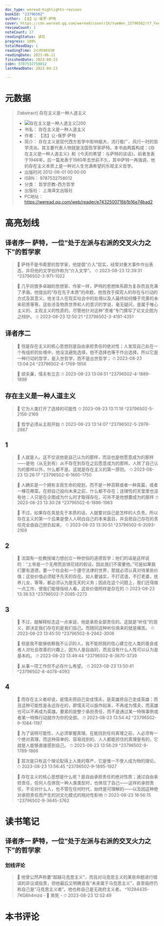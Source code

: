 ```yaml
---
doc_type: weread-highlights-reviews
bookId: "23796502"
author: 【法】让-保罗·萨特
cover: https://cdn.weread.qq.com/weread/cover/16/YueWen_23796502/t7_YueWen_23796502.jpg
reviewCount: 1
noteCount: 17
readingStatus: 读完
progress: 100%
totalReadDay: 1
readingTime: 2小时40分钟
readingDate: 2023-06-11
finishedDate: 2023-08-23
isbn: 9787532758012
lastReadDate: 2023-08-23

---
```

# 元数据
> [!abstract] 存在主义是一种人道主义
> - ![ 存在主义是一种人道主义|200](https://cdn.weread.qq.com/weread/cover/16/YueWen_23796502/t7_YueWen_23796502.jpg)
> - 书名： 存在主义是一种人道主义
> - 作者： 【法】让-保罗·萨特
> - 简介： 存在主义是现代西方哲学中影响极大、流行极广、风行一时的哲学流派。其主要代表人物就是法国哲学家萨特。本书由两篇构成：《存在主义是一种人道主义》和《今天的希望：与萨特的谈话》。前者发表于1946年，后一篇发表于1980年去世前不久，其中萨特一再强调，他的存在主义本质上是一种对人生充满希望的乐观主义哲学。
> - 出版时间 2012-06-01 00:00:00
> - ISBN： 9787532758012
> - 分类： 哲学宗教-西方哲学
> - 出版社： 上海译文出版社
> - PC地址：https://weread.qq.com/web/reader/e7432500716b1b16e74bad2

# 高亮划线

## 译者序一 萨特，一位“处于左派与右派的交叉火力之下”的哲学家

> 📌 萨特不是书斋里的哲学家，他提倡“介入”现实，经常对重大事件作出表态，并将他的文学创作称为“介入文学”。 
> ⏱ 2023-08-23 12:39:31 ^23796502-3-971-1022

> 📌 几乎同很多卓越的思想家、作家一样，萨特的思想体系颇为复杂而且充满了矛盾。他提出的“存在先于本质”的命题，他孜孜于探究人的存在与行动的方式及其意义，他关注人在现实社会中的处境以及人最终如何臻于完善的未来前景等等，这些涉及物质世界和人的意识的学说，毫无疑问，是属于唯心主义的、主观主义的性质的，尽管他针对这种“责难”专门撰写了论文企图为之辩护。 
> ⏱ 2023-08-23 12:50:21 ^23796502-3-4181-4351

## 译者序二

> 📌 但是存在主义的核心思想则是自由承担责任的绝对性；人发现自己处在一个有组织的处境中，他没法避免选择，他不选择也等于作出选择。所以它是一种行动的哲学，是入世哲学，而不是出世哲学； 
> ⏱ 2023-08-23 13:04:24 ^23796502-4-1769-1856

> 📌 顽夫廉，懦夫有立志 
> ⏱ 2023-08-23 13:06:51 ^23796502-4-1889-1898

## 存在主义是一种人道主义

> 📌 它为人类打开了选择的可能性 
> ⏱ 2023-08-23 13:11:18 ^23796502-5-2156-2169

> 📌 哲学必须从主观开始 
> ⏱ 2023-08-23 13:14:07 ^23796502-5-2978-2987

## 1

> 📌 人就是人。这不仅说他是自己认为的那样，而且也是他愿意成为的那样——是他（从无到有）从不存在到存在之后愿意成为的那样。人除了自己认为的那样以外，什么都不是。这就是存在主义的第一原则。 
> ⏱ 2023-08-23 13:26:17 ^23796502-6-1660-1750

> 📌 人确实是一个拥有主观生命的规划，而不是一种苔藓或者一种真菌，或者一棵花椰菜。在把自己投向未来之前，什么都不存在；连理性的天堂里也没有他；人只是在企图成为什么时才取得存在。可并不是他想要成为的那样 
> ⏱ 2023-08-23 13:30:28 ^23796502-6-1886-1983

> 📌 不过，如果存在真是先于本质的话，人就要对自己是怎样的人负责。所以存在主义的第一个后果是使人人明白自己的本来面目，并且把自己存在的责任完全由自己担负起来。 
> ⏱ 2023-08-23 13:30:51 ^23796502-6-2093-2169

## 2

> 📌 法国有一批教授竭力想创立一种世俗的道德哲学；他们的话是这样说的：“上帝是一个无用而且很花钱的假设，因此我们不需要他。”可是如果我们要有道德，要一个社会和一个遵守法律的世界，那就必须认真对待某些价值；这些价值必须赋予先天的存在。如人要诚实，不打谎语，不打老婆，抚养儿女，等等，都必须认为是先天的义务；因此在这个问题上，我们还得做一点工作，使我们能够指给人看，这些价值照样是存在的 
> ⏱ 2023-08-23 13:36:53 ^23796502-7-2085-2273

## 3

> 📌 不过，就解释标志这一点来说，他是承担全部责任的。这就是“听任”的涵义，即决定我们存在的是我们自己。而随同这种听任俱来的就是痛苦。 
> ⏱ 2023-08-23 13:45:50 ^23796502-8-2942-3006

> 📌 但是我不能够依赖我不认识的人，我不能把我的信心建立在人类的善良或者人对社会改善的兴趣上，因为人是自由的，而且没有什么人性可以认为是基本的。 
> ⏱ 2023-08-23 13:49:44 ^23796502-8-3670-3739

> 📌 从事一项工作但不必存什么希望。 
> ⏱ 2023-08-23 13:50:41 ^23796502-8-4078-4093

## 4

> 📌 而存在主义者却说，是懦夫把自己变成懦夫，是英雄把自己变成英雄；而且这种可能性是永远存在的，即懦夫可以振作起来，不再成为懦夫，而英雄也可以不再成为英雄。要紧的是整个承担责任，而不是通过某一特殊事例或者某一特殊行动就作为你的全部。 
> ⏱ 2023-08-23 13:54:42 ^23796502-9-1084-1197

> 📌 为了说明可能性，人必须掌握真理。在能找到任何真理之前，人必须有一个绝对真理，而这种简单的、容易找到的、人人都能抓住的真理是有的，它就是人能够直接感到自己。 
> ⏱ 2023-08-23 13:56:29 ^23796502-9-1789-1866

> 📌 其次是只有这个理论配得上人类的尊严，它是惟一不使人成为物的理论。 
> ⏱ 2023-08-23 13:56:45 ^23796502-9-1895-1927

> 📌 存在主义的核心思想是什么呢？是自由承担责任的绝对性质；通过自由承担责任，任何人在体现一种人类类型时，也体现了自己——这样的承担责任，不论对什么人，也不管在任何时代，始终是可理解的——以及因这种绝对承担责任而产生的对文化模式的相对性影响 
> ⏱ 2023-08-23 18:56:15 ^23796502-9-3645-3762

# 读书笔记

## 译者序一 萨特，一位“处于左派与右派的交叉火力之下”的哲学家

### 划线评论
> 📌 他曾公然声称要“超越马克思主义”，而且对马克思主义的某些命题进行错误的非议或指责，但他最后又明确宣告“未来属于马克思主义”，直至临终仍称自己是“马克思主义者”。他也称自己是无政府主义者。  ^10284435-7KG6h4mzd
    - 💭 笑死
    - ⏱ 2023-08-23 12:52:49
   
# 本书评论
